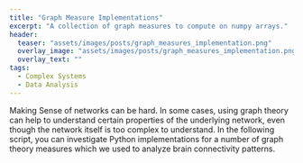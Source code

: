 ```yaml
---
title: "Graph Measure Implementations"
excerpt: "A collection of graph measures to compute on numpy arrays."
header:
  teaser: "assets/images/posts/graph_measures_implementation.png"
  overlay_image: "assets/images/posts/graph_measures_implementation.png"
  overlay_text: ""
tags:
  - Complex Systems
  - Data Analysis
---
```


Making Sense of networks can be hard. In some cases, using graph theory can help to understand certain properties of the underlying network, even though the network itself is too complex to understand.
In the following script, you can investigate Python implementations for a number of graph theory measures which we used to analyze brain connectivity patterns.

<script src="https://gist.github.com/DiGyt/3c06126e678e4b35afdec43a4943917d.js" width=80%></script>
